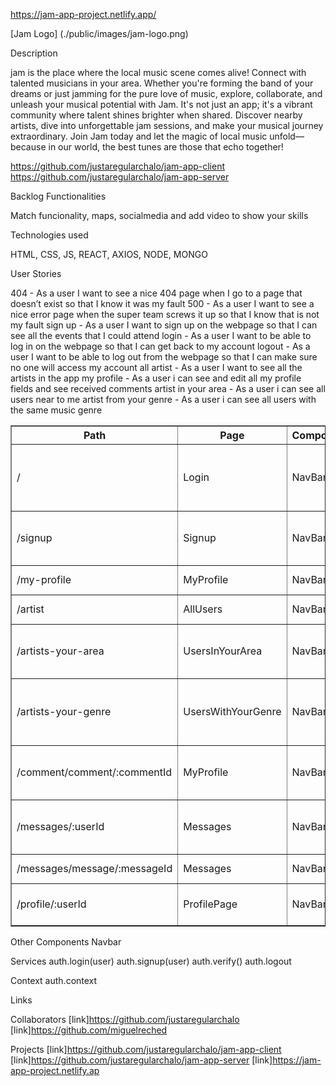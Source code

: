 https://jam-app-project.netlify.app/

[Jam Logo] (./public/images/jam-logo.png)

Description

jam  is the place where the local music scene comes alive!
Connect with talented musicians in your area. Whether you're forming the band of your dreams or just jamming for the pure love of music, explore, collaborate, and unleash your musical potential with Jam. It's not just an app; it's a vibrant community where talent shines brighter when shared.
Discover nearby artists, dive into unforgettable jam sessions, and make your musical journey extraordinary. Join Jam today and let the magic of local music unfold—because in our world, the best tunes are those that echo together!

https://github.com/justaregularchalo/jam-app-client
https://github.com/justaregularchalo/jam-app-server

Backlog Functionalities

Match funcionality, maps, socialmedia and add video to show your skills

Technologies used

HTML, CSS, JS, REACT, AXIOS, NODE, MONGO

User Stories

404 - As a user I want to see a nice 404 page when I go to a page that doesn’t exist so that I know it was my fault
500 - As a user I want to see a nice error page when the super team screws it up so that I know that is not my fault
sign up - As a user I want to sign up on the webpage so that I can see all the events that I could attend
login - As a user I want to be able to log in on the webpage so that I can get back to my account
logout - As a user I want to be able to log out from the webpage so that I can make sure no one will access my account
all artist - As a user I want to see all the artists in the app
my profile - As a user i can see and edit all my profile fields and see received comments
artist in your area - As a user i can see all users near to me
artist from your genre - As a user i can see all users with the same music genre

<table border="1">
    <thead>
      <tr>
        <th>Path</th>
        <th>Page</th>
        <th>Components</th>
        <th>Permissions</th>
        <th>Behavior </th>
      </tr>
    </thead>
    <tbody>
      <tr>
        <td>/</td>
        <td>Login</td>
        <td>NavBar</td>
        <td>Public</td>
        <td>Login form and navigate to all artist</td>
      </tr>
      <tr>
        <td>/signup</td>
        <td>Signup</td>
        <td>NavBar</td>
        <td>Public</td>
        <td>Signup form and navigate to login</td>
      </tr>
      <tr>
        <td>/my-profile</td>
        <td>MyProfile</td>
        <td>NavBar</td>
        <td>Private</td>
        <td>Show my profile</td>
      </tr>
      <tr>
        <td>/artist</td>
        <td>AllUsers</td>
        <td>NavBar</td>
        <td>Private</td>
        <td>Show all artist</td>
      </tr>
      <tr>
        <td>/artists-your-area</td>
        <td>UsersInYourArea</td>
        <td>NavBar</td>
        <td>Private</td>
        <td>Show artists in your area</td>
      </tr>
      <tr>
        <td>/artists-your-genre</td>
        <td>UsersWithYourGenre</td>
        <td>NavBar</td>
        <td>Private</td>
        <td>Show artists from your genre</td>
      </tr>
      <tr>
        <td>/comment/comment/:commentId</td>
        <td>MyProfile</td>
        <td>NavBar</td>
        <td>Private</td>
        <td>Show comment in the profile</td>
      </tr>
      <tr>
        <td>/messages/:userId</td>
        <td>Messages</td>
        <td>NavBar</td>
        <td>Private</td>
        <td>Show message with the user</td>
      </tr>
      <tr>
        <td>/messages/message/:messageId</td>
        <td>Messages</td>
        <td>NavBar</td>
        <td>Private</td>
        <td>Delete message</td>
      </tr>
      <tr>
        <td>/profile/:userId</td>
        <td>ProfilePage</td>
        <td>NavBar</td>
        <td>Private</td>
        <td>Show user profile</td>
      </tr>
    </tbody>
  </table>

  Other Components
        Navbar

Services
        auth.login(user)
auth.signup(user)
auth.verify()
auth.logout

Context
auth.context

Links

Collaborators 
[link]https://github.com/justaregularchalo
[link]https://github.com/miguelreched

Projects
[link]https://github.com/justaregularchalo/jam-app-client
[link]https://github.com/justaregularchalo/jam-app-server
[link]https://jam-app-project.netlify.ap